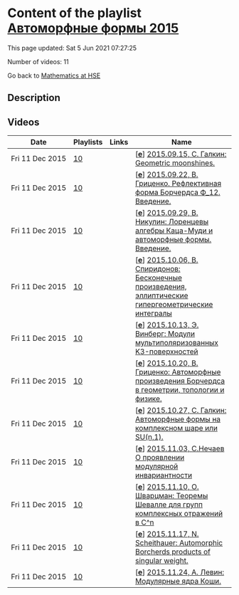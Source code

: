 # Content of the playlist [Автоморфные формы 2015](https://youtube.com/playlist?list=PLq3E5oubNNoDYirIlhYG07gEBN0vmMyQP)

This page updated: Sat 5 Jun 2021 07:27:25

Number of videos: 11

Go back to [Mathematics at HSE](./README.md)

## Description



## Videos

|Date|Playlists|Links|Name|
|---|---|---|---|
| Fri&nbsp;11&nbsp;Dec&nbsp;2015 | [10](./playlists/10.md "Автоморфные формы 2015") |  | [[**e**](https://studio.youtube.com/video/EUXZWrN4rPk/edit)] [2015.09.15, С. Галкин: Geometric moonshines.](https://youtube.com/watch?v=EUXZWrN4rPk&list=PLq3E5oubNNoDYirIlhYG07gEBN0vmMyQP "") |
| Fri&nbsp;11&nbsp;Dec&nbsp;2015 | [10](./playlists/10.md "Автоморфные формы 2015") |  | [[**e**](https://studio.youtube.com/video/-IQqgG-DdNM/edit)] [2015.09.22, В. Гриценко. Рефлективная форма Борчердса Ф_12. Введение.](https://youtube.com/watch?v=-IQqgG-DdNM&list=PLq3E5oubNNoDYirIlhYG07gEBN0vmMyQP "") |
| Fri&nbsp;11&nbsp;Dec&nbsp;2015 | [10](./playlists/10.md "Автоморфные формы 2015") |  | [[**e**](https://studio.youtube.com/video/2YCKmUCULLY/edit)] [2015.09.29, В. Никулин: Лоренцевы алгебры Каца-Муди и автоморфные формы. Введение.](https://youtube.com/watch?v=2YCKmUCULLY&list=PLq3E5oubNNoDYirIlhYG07gEBN0vmMyQP "") |
| Fri&nbsp;11&nbsp;Dec&nbsp;2015 | [10](./playlists/10.md "Автоморфные формы 2015") |  | [[**e**](https://studio.youtube.com/video/8AzOUdl1FUM/edit)] [2015.10.06, В. Спиридонов: Бесконечные произведения, эллиптические гипергеометрические интегралы](https://youtube.com/watch?v=8AzOUdl1FUM&list=PLq3E5oubNNoDYirIlhYG07gEBN0vmMyQP "") |
| Fri&nbsp;11&nbsp;Dec&nbsp;2015 | [10](./playlists/10.md "Автоморфные формы 2015") |  | [[**e**](https://studio.youtube.com/video/ujLzlG8-I3M/edit)] [2015.10.13, Э. Винберг: Модули мультиполяризованных K3-поверхностей](https://youtube.com/watch?v=ujLzlG8-I3M&list=PLq3E5oubNNoDYirIlhYG07gEBN0vmMyQP "") |
| Fri&nbsp;11&nbsp;Dec&nbsp;2015 | [10](./playlists/10.md "Автоморфные формы 2015") |  | [[**e**](https://studio.youtube.com/video/2eiVpTeUZAs/edit)] [2015.10.20, В. Гриценко: Автоморфные произведения Борчердса в геометрии, топологии и физике.](https://youtube.com/watch?v=2eiVpTeUZAs&list=PLq3E5oubNNoDYirIlhYG07gEBN0vmMyQP "") |
| Fri&nbsp;11&nbsp;Dec&nbsp;2015 | [10](./playlists/10.md "Автоморфные формы 2015") |  | [[**e**](https://studio.youtube.com/video/m0wW2jxL940/edit)] [2015.10.27, С. Галкин: Автоморфные формы на комплексном шаре или SU(n,1).](https://youtube.com/watch?v=m0wW2jxL940&list=PLq3E5oubNNoDYirIlhYG07gEBN0vmMyQP "") |
| Fri&nbsp;11&nbsp;Dec&nbsp;2015 | [10](./playlists/10.md "Автоморфные формы 2015") |  | [[**e**](https://studio.youtube.com/video/-6Cp0xmM-8I/edit)] [2015.11.03, С.Нечаев О проявлении модулярной инвариантности](https://youtube.com/watch?v=-6Cp0xmM-8I&list=PLq3E5oubNNoDYirIlhYG07gEBN0vmMyQP "") |
| Fri&nbsp;11&nbsp;Dec&nbsp;2015 | [10](./playlists/10.md "Автоморфные формы 2015") |  | [[**e**](https://studio.youtube.com/video/fCcGSvy96iY/edit)] [2015.11.10, О. Шварцман: Теоремы Шевалле для групп комплексных отражений в С^n](https://youtube.com/watch?v=fCcGSvy96iY&list=PLq3E5oubNNoDYirIlhYG07gEBN0vmMyQP "") |
| Fri&nbsp;11&nbsp;Dec&nbsp;2015 | [10](./playlists/10.md "Автоморфные формы 2015") |  | [[**e**](https://studio.youtube.com/video/kWuzzh-_UaE/edit)] [2015.11.17, N. Scheithauer: Automorphic Borcherds products of singular weight.](https://youtube.com/watch?v=kWuzzh-_UaE&list=PLq3E5oubNNoDYirIlhYG07gEBN0vmMyQP "") |
| Fri&nbsp;11&nbsp;Dec&nbsp;2015 | [10](./playlists/10.md "Автоморфные формы 2015") |  | [[**e**](https://studio.youtube.com/video/ag08exT6M7A/edit)] [2015.11.24, А. Левин: Модулярные ядра Коши.](https://youtube.com/watch?v=ag08exT6M7A&list=PLq3E5oubNNoDYirIlhYG07gEBN0vmMyQP "") |
